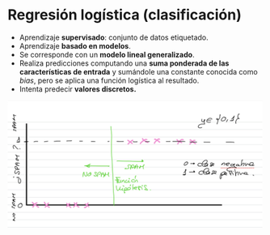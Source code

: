 # Regresión logística (clasificación)

- Aprendizaje **supervisado**: conjunto de datos etiquetado.
- Aprendizaje **basado en modelos**.
- Se corresponde con un **modelo lineal generalizado**.
- Realiza predicciones computando una **suma ponderada de las características de entrada** y sumándole una constante conocida como *bias*, pero se aplica una función logística al resultado.
- Intenta predecir **valores discretos.**

![alt text](image.png)

